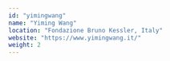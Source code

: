 ```yaml
---
id: "yimingwang"
name: "Yiming Wang"
location: "Fondazione Bruno Kessler, Italy"
website: "https://www.yimingwang.it/"
weight: 2
---
```

